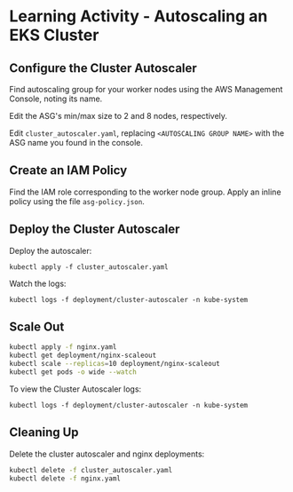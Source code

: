 # Learning Activity - Autoscaling an EKS Cluster

## Configure the Cluster Autoscaler

Find autoscaling group for your worker nodes using the AWS Management Console, noting its name.

Edit the ASG's min/max size to 2 and 8 nodes, respectively.

Edit `cluster_autoscaler.yaml`, replacing `<AUTOSCALING GROUP NAME>` with the ASG name you found in the console.

## Create an IAM Policy

Find the IAM role corresponding to the worker node group. Apply an inline policy using the file `asg-policy.json`.

## Deploy the Cluster Autoscaler

Deploy the autoscaler:

`kubectl apply -f cluster_autoscaler.yaml`

Watch the logs:

`kubectl logs -f deployment/cluster-autoscaler -n kube-system`

## Scale Out

```bash
kubectl apply -f nginx.yaml
kubectl get deployment/nginx-scaleout
kubectl scale --replicas=10 deployment/nginx-scaleout
kubectl get pods -o wide --watch
```

To view the Cluster Autoscaler logs:

`kubectl logs -f deployment/cluster-autoscaler -n kube-system`

## Cleaning Up

Delete the cluster autoscaler and nginx deployments:

```bash
kubectl delete -f cluster_autoscaler.yaml
kubectl delete -f nginx.yaml
```
